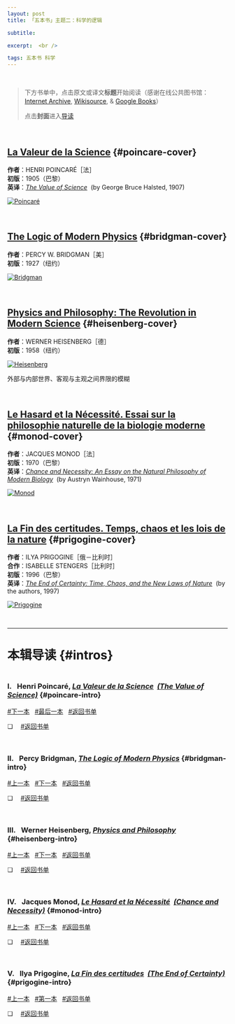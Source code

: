 ```yaml
---
layout: post
title: 「五本书」主题二：科学的逻辑

subtitle: 

excerpt:  <br />

tags: 五本书 科学
---
```


<br/>

> 下方书单中，点击原文或译文**标题**开始阅读（感谢在线公共图书馆：[Internet Archive](https://archive.org/), [Wikisource](https://wikisource.org/wiki/Main_Page), & [Google Books](https://books.google.com/)）
>
> 点击**封面**进入[导读](#intros)

<br/>

## [La Valeur de la Science](https://fr.wikisource.org/wiki/La_Valeur_de_la_Science) {#poincare-cover}

**作者**：HENRI POINCARÉ［法］<br/>
**初版**：1905（巴黎） <br/>
**英译**：[_The Value of Science_](https://www.google.com/books/edition/The_Value_of_Science/NNQEAAAAYAAJ?hl=en&gbpv=1&dq=poincare+the+value+of+science&printsec=frontcover) &nbsp;(by George Bruce Halsted, 1907)

[![Poincaré](/assets/img/book/poincare.png)](#poincare-intro)

<br/>


## [The Logic of Modern Physics](https://archive.org/details/logicofmodernphy00brid/page/n3/mode/2up) {#bridgman-cover}

**作者**：PERCY W. BRIDGMAN［美］<br/>
**初版**：1927（纽约） <br/>

[![Bridgman](/assets/img/book/bridgman1.png)](#bridgman-intro)

<br/>


## [Physics and Philosophy: The Revolution in Modern Science](https://archive.org/details/physicsphilosoph00heis/mode/2up) {#heisenberg-cover}

**作者**：WERNER HEISENBERG［德］<br/>
**初版**：1958（纽约） <br/>

[![Heisenberg](/assets/img/book/heisenberg1.png)](#heisenberg-intro)

外部与内部世界、客观与主观之间界限的模糊

<br/>



## [Le Hasard et la Nécessité. Essai sur la philosophie naturelle de la biologie moderne](https://www.seuil.com/ouvrage/le-hasard-et-la-necessite-essai-sur-la-philosophie-naturelle-de-la-biologie-moderne-jacques-monod/9782020028127) {#monod-cover}

**作者**：JACQUES MONOD［法］<br/>
**初版**：1970（巴黎） <br/>
**英译**：[_Chance and Necessity: An Essay on the Natural Philosophy of Modern Biology_](https://archive.org/details/chancenecessity00mono/mode/2up) &nbsp;(by Austryn Wainhouse, 1971)

[![Monod](/assets/img/book/monod.png)](#monod-intro)

<br/>


## [La Fin des certitudes. Temps, chaos et les lois de la nature](https://www.odilejacob.fr/catalogue/sciences/physique-chimie/fin-des-certitudes_9782738103307.php) {#prigogine-cover}

**作者**：ILYA PRIGOGINE［俄－比利时］<br/>
**合作**：ISABELLE STENGERS［比利时］ <br/>
**初版**：1996（巴黎） <br/>
**英译**：[_The End of Certainty: Time, Chaos, and the New Laws of Nature_](https://www.simonandschuster.com/books/The-End-of-Certainty/Ilya-Prigogine/9780684837055) &nbsp;(by the authors, 1997)

[![Prigogine](/assets/img/book/prigogine.png)](#prigogine-intro)

<br/>

----

# 本辑导读 {#intros}

### <br/> I.&ensp; Henri Poincaré, [_La Valeur de la Science_](https://fr.wikisource.org/wiki/La_Valeur_de_la_Science)  &nbsp;[_(The Value of Science)_](https://www.google.com/books/edition/The_Value_of_Science/NNQEAAAAYAAJ?hl=en&gbpv=1&dq=poincare+the+value+of+science&printsec=frontcover) {#poincare-intro}

[#下一本](#bridgman-intro) &nbsp;
[#最后一本](#prigogine-intro) &nbsp;
[#返回书单](#poincare-cover)

❏ &emsp;[#返回书单](#poincare-cover)

<br/>


### II.&ensp; Percy Bridgman, [_The Logic of Modern Physics_](https://archive.org/details/logicofmodernphy00brid/page/n3/mode/2up) {#bridgman-intro}

[#上一本](#poincare-intro) &nbsp;
[#下一本](#heisenberg-intro) &nbsp;
[#返回书单](#bridgman-cover)

❏ &emsp;[#返回书单](#bridgman-cover)

<br/>


### III.&ensp; Werner Heisenberg, [_Physics and Philosophy_](https://archive.org/details/physicsphilosoph00heis/mode/2up) {#heisenberg-intro}

[#上一本](#bridgman-intro) &nbsp;
[#下一本](#monod-intro) &nbsp;
[#返回书单](#heisenberg-cover)

❏ &emsp;[#返回书单](#heisenberg-cover)

<br/>


### IV.&ensp; Jacques Monod, [_Le Hasard et la Nécessité_](https://www.seuil.com/ouvrage/le-hasard-et-la-necessite-essai-sur-la-philosophie-naturelle-de-la-biologie-moderne-jacques-monod/9782020028127)  &nbsp;[_(Chance and Necessity)_](https://archive.org/details/chancenecessity00mono/mode/2up) {#monod-intro}

[#上一本](#heisenberg-intro) &nbsp;
[#下一本](#prigogine-intro) &nbsp;
[#返回书单](#monod-cover)

❏ &emsp;[#返回书单](#monod-cover)

<br/>


### V.&ensp; Ilya Prigogine, [_La Fin des certitudes_](https://www.odilejacob.fr/catalogue/sciences/physique-chimie/fin-des-certitudes_9782738103307.php)  &nbsp;[_(The End of Certainty)_](https://www.simonandschuster.com/books/The-End-of-Certainty/Ilya-Prigogine/9780684837055) {#prigogine-intro}

[#上一本](#monod-intro) &nbsp;
[#第一本](#poincare-intro) &nbsp;
[#返回书单](#prigogine-cover)

❏ &emsp;[#返回书单](#prigogine-cover)

<br/>


